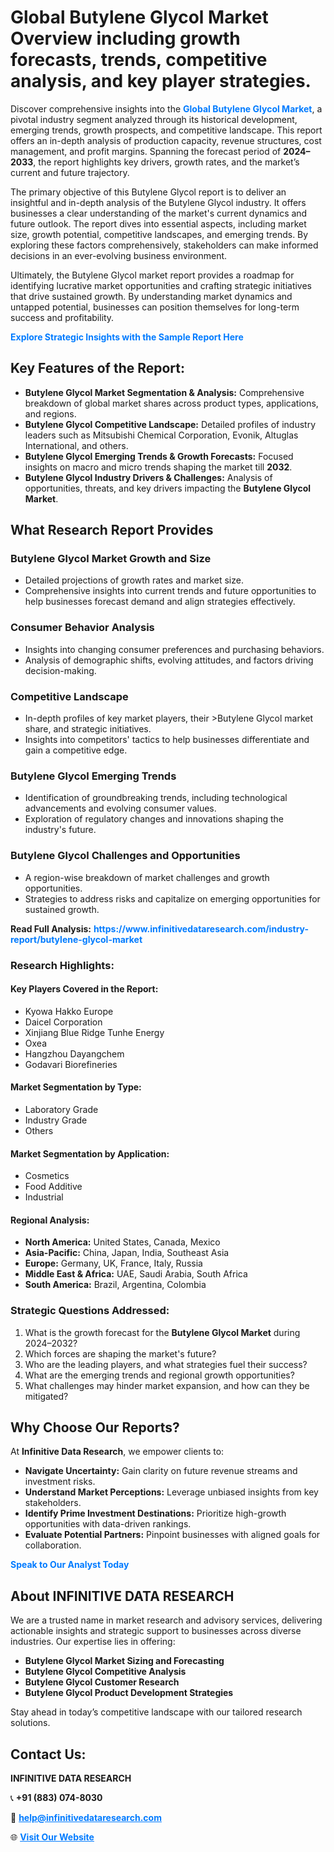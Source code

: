 <h1>Global Butylene Glycol Market Overview including growth forecasts, trends, competitive analysis, and key player strategies.</h1>
<p>
Discover comprehensive insights into the 
<a href="https://www.infinitivedataresearch.com/industry-report/butylene-glycol-market" rel="dofollow" style="color: #007BFF; text-decoration: none;"><strong>Global Butylene Glycol Market</strong></a>, a pivotal industry segment analyzed through its historical development, emerging trends, growth prospects, and competitive landscape. This report offers an in-depth analysis of production capacity, revenue structures, cost management, and profit margins. Spanning the forecast period of <strong>2024–2033</strong>, the report highlights key drivers, growth rates, and the market’s current and future trajectory.
</p>
<p>
The primary objective of this Butylene Glycol report is to deliver an insightful and in-depth analysis of the Butylene Glycol industry. It offers businesses a clear understanding of the market's current dynamics and future outlook. The report dives into essential aspects, including market size, growth potential, competitive landscapes, and emerging trends. By exploring these factors comprehensively, stakeholders can make informed decisions in an ever-evolving business environment.
</p>
<p>
Ultimately, the Butylene Glycol market report provides a roadmap for identifying lucrative market opportunities and crafting strategic initiatives that drive sustained growth. By understanding market dynamics and untapped potential, businesses can position themselves for long-term success and profitability.
</p>
<p>
<a href="https://www.infinitivedataresearch.com/request-sample/reportId=106103" style="color: #007BFF; text-decoration: none;"><strong>Explore Strategic Insights with the Sample Report Here</strong></a>
</p>

<h2>Key Features of the Report:</h2>
<ul>
<li><strong>Butylene Glycol Market Segmentation & Analysis:</strong> Comprehensive breakdown of global market shares across product types, applications, and regions.</li>
<li><strong>Butylene Glycol Competitive Landscape:</strong> Detailed profiles of industry leaders such as Mitsubishi Chemical Corporation, Evonik, Altuglas International, and others.</li>
<li><strong>Butylene Glycol Emerging Trends & Growth Forecasts:</strong> Focused insights on macro and micro trends shaping the market till <strong>2032</strong>.</li>
<li><strong>Butylene Glycol Industry Drivers & Challenges:</strong> Analysis of opportunities, threats, and key drivers impacting the <strong>Butylene Glycol Market</strong>.</li>
</ul>

<h2>What Research Report Provides</h2>
<h3>Butylene Glycol Market Growth and Size</h3>
<ul>
<li>Detailed projections of growth rates and market size.</li>
<li>Comprehensive insights into current trends and future opportunities to help businesses forecast demand and align strategies effectively.</li>
</ul>

<h3>Consumer Behavior Analysis</h3>
<ul>
<li>Insights into changing consumer preferences and purchasing behaviors.</li>
<li>Analysis of demographic shifts, evolving attitudes, and factors driving decision-making.</li>
</ul>

<h3>Competitive Landscape</h3>
<ul>
<li>In-depth profiles of key market players, their >Butylene Glycol market share, and strategic initiatives.</li>
<li>Insights into competitors' tactics to help businesses differentiate and gain a competitive edge.</li>
</ul>

<h3>Butylene Glycol Emerging Trends</h3>
<ul>
<li>Identification of groundbreaking trends, including technological advancements and evolving consumer values.</li>
<li>Exploration of regulatory changes and innovations shaping the industry's future.</li>
</ul>

<h3>Butylene Glycol Challenges and Opportunities</h3>
<ul>
<li>A region-wise breakdown of market challenges and growth opportunities.</li>
<li>Strategies to address risks and capitalize on emerging opportunities for sustained growth.</li>
</ul>
<p><strong>Read Full Analysis:</strong> <a href="https://www.infinitivedataresearch.com/industry-report/butylene-glycol-market" rel="dofollow" style="color: #007BFF; text-decoration: none;"><strong>https://www.infinitivedataresearch.com/industry-report/butylene-glycol-market</strong></a></p>
<h3>Research Highlights:</h3>
<h4>Key Players Covered in the Report:</h4>
<ul><li>Kyowa Hakko Europe</li><li>Daicel Corporation</li><li>Xinjiang Blue Ridge Tunhe Energy</li><li>Oxea</li><li>Hangzhou Dayangchem</li><li>Godavari Biorefineries</li></ul>
<h4>Market Segmentation by Type:</h4>
<ul><li>Laboratory Grade</li><li>Industry Grade</li><li>Others</li></ul>
<h4>Market Segmentation by Application:</h4>
<ul><li>Cosmetics</li><li>Food Additive</li><li>Industrial</li></ul>

<h4>Regional Analysis:</h4>
<ul>
<li><strong>North America:</strong> United States, Canada, Mexico</li>
<li><strong>Asia-Pacific:</strong> China, Japan, India, Southeast Asia</li>
<li><strong>Europe:</strong> Germany, UK, France, Italy, Russia</li>
<li><strong>Middle East & Africa:</strong> UAE, Saudi Arabia, South Africa</li>
<li><strong>South America:</strong> Brazil, Argentina, Colombia</li>
</ul>

<h3>Strategic Questions Addressed:</h3>
<ol>
<li>What is the growth forecast for the <strong>Butylene Glycol Market</strong> during 2024–2032?</li>
<li>Which forces are shaping the market's future?</li>
<li>Who are the leading players, and what strategies fuel their success?</li>
<li>What are the emerging trends and regional growth opportunities?</li>
<li>What challenges may hinder market expansion, and how can they be mitigated?</li>
</ol>

<h2>Why Choose Our Reports?</h2>
<p>At <strong>Infinitive Data Research</strong>, we empower clients to:</p>
<ul>
<li><strong>Navigate Uncertainty:</strong> Gain clarity on future revenue streams and investment risks.</li>
<li><strong>Understand Market Perceptions:</strong> Leverage unbiased insights from key stakeholders.</li>
<li><strong>Identify Prime Investment Destinations:</strong> Prioritize high-growth opportunities with data-driven rankings.</li>
<li><strong>Evaluate Potential Partners:</strong> Pinpoint businesses with aligned goals for collaboration.</li>
</ul>
<p><a href="https://www.infinitivedataresearch.com/industry-report/butylene-glycol-market" rel="dofollow" style="color: #007BFF; text-decoration: none;"><strong>Speak to Our Analyst Today</strong></a></p>

<h2>About INFINITIVE DATA RESEARCH</h2>
<p>We are a trusted name in market research and advisory services, delivering actionable insights and strategic support to businesses across diverse industries. Our expertise lies in offering:</p>
<ul>
<li><strong>Butylene Glycol Market Sizing and Forecasting</strong></li>
<li><strong>Butylene Glycol Competitive Analysis</strong></li>
<li><strong>Butylene Glycol Customer Research</strong></li>
<li><strong>Butylene Glycol Product Development Strategies</strong></li>
</ul>
<p>Stay ahead in today’s competitive landscape with our tailored research solutions.</p>

<h2>Contact Us:</h2>
<p><strong>INFINITIVE DATA RESEARCH</strong></p>
<p>📞 <strong>+91 (883) 074-8030</strong></p>
<p>📧 <strong><a href="mailto:help@infinitivedataresearch.com" style="color: #007BFF;">help@infinitivedataresearch.com</a></strong></p>
<p>🌐 <strong><a href="https://www.infinitivedataresearch.com" rel="dofollow" style="color: #007BFF;">Visit Our Website</a></strong></p>